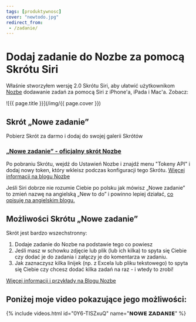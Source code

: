 ```yaml
---
tags: [produktywnosc]
cover: "newtodo.jpg"
redirect_from:
 - /zadanie/
---
```


# Dodaj zadanie do Nozbe za pomocą Skrótu Siri

Właśnie stworzyłem wersję 2.0 Skrótu Siri, aby ułatwić użytkownikom [Nozbe][n] dodawanie zadań za pomocą Siri z iPhone'a, iPada i Mac'a. Zobacz:

<!--More-->

![{{ page.title }}](/img/{{ page.cover }})

## Skrót „Nowe zadanie”

Pobierz Skrót za darmo i dodaj do swojej galerii Skrótów

### [„Nowe zadanie” - oficjalny skrót Nozbe][sp]

Po pobraniu Skrótu, wejdź do Ustawień Nozbe i znajdź menu "Tokeny API" i dodaj nowy token, który wkleisz podczas konfiguracji tego Skrótu. [Więcej informacji na blogu Nozbe][nb]

Jeśli Siri dobrze nie rozumie Ciebie po polsku jak mówisz „Nowe zadanie” to zmień nazwę na angielską „New to do” i powinno lepiej działać, [co opisuję na angielskim blogu.](/newtodo)

## Możliwości Skrótu „Nowe zadanie”

Skrót jest bardzo wszechstronny:

1. Dodaje zadanie do Nozbe na podstawie tego co powiesz
2. Jeśli masz w schowku zdjęcie lub plik (lub ich kilka) to spyta się Ciebie czy dodać je do zadania i załączy je do komentarza w zadaniu.
3. Jak zaznaczysz kilka linijek (np. z Excela lub pliku tekstowego) to spyta się Ciebie czy chcesz dodać kilka zadań na raz - i wtedy to zrobi!

[Więcej informacji i przykłady na Blogu Nozbe][nb]

## Poniżej moje video pokazujące jego możliwości:

{% include videos.html id="0Y6-TISZxuQ" name="𝗡𝗢𝗪𝗘 𝗭𝗔𝗗𝗔𝗡𝗜𝗘" %}

[nb]: https://nozbe.com/pl/blog/nowe-zadanie-oficjalny-skrot-siri-nozbe-na-ios-macos/
[sp]: https://www.icloud.com/shortcuts/15066aa77c76430d865358b8d6013b9f

[n]: https://michael.gratis/nozbe_pl
[np]: https://michael.gratis/nozbepersonal_pl